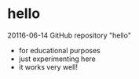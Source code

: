 # hello
20116-06-14 GitHub repository "hello"
 - for educational purposes
 - just experimenting here
 - it works very well!
